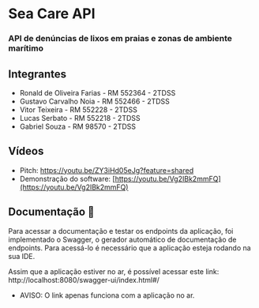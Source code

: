# Sea Care API

### API de denúncias de lixos em praias e zonas de ambiente marítimo

## Integrantes
- Ronald de Oliveira Farias - RM 552364 - 2TDSS
- Gustavo Carvalho Noia - RM 552466 - 2TDSS
- Vitor Teixeira - RM 552228 - 2TDSS
- Lucas Serbato - RM 552218 - 2TDSS
- Gabriel Souza - RM 98570 - 2TDSS

## Vídeos
- Pitch: https://youtu.be/ZY3iHd05eJg?feature=shared
- Demonstração do software: [https://youtu.be/Vg2IBk2mmFQ](https://youtu.be/Vg2IBk2mmFQ)

## Documentação :scroll:
<p>Para acessar a documentação e testar os endpoints da aplicação, foi implementado o Swagger,
o gerador automático de documentação de endpoints. Para acessá-lo é necessário que a aplicação esteja
rodando na sua IDE.
</p>
<p>Assim que a aplicação estiver no ar, é possível acessar este link: http://localhost:8080/swagger-ui/index.html#/</p>

- AVISO: O link apenas funciona com a aplicação no ar.
